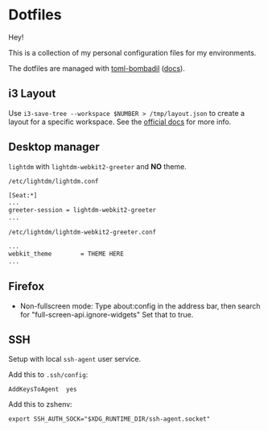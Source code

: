 # Dotfiles

Hey!

This is a collection of my personal configuration files for my environments.

The dotfiles are managed with [toml-bombadil](https://github.com/oknozor/toml-bombadil) ([docs](https://oknozor.github.io/toml-bombadil/)).

## i3 Layout

Use `i3-save-tree --workspace $NUMBER > /tmp/layout.json` to create a layout for a specific workspace.
See the [official docs](https://i3wm.org/docs/layout-saving.html) for more info.

## Desktop manager

`lightdm` with `lightdm-webkit2-greeter` and **NO** theme.

`/etc/lightdm/lightdm.conf`
```txt
[Seat:*]
...
greeter-session = lightdm-webkit2-greeter
...
```

`/etc/lightdm/lightdm-webkit2-greeter.conf`
```txt
...
webkit_theme        = THEME HERE
...
```

## Firefox

- Non-fullscreen mode:
    Type about:config in the address bar, then search for "full-screen-api.ignore-widgets"
    Set that to true.

## SSH

Setup with local `ssh-agent` user service.

Add this to `.ssh/config`:
```
AddKeysToAgent  yes
```

Add this to zshenv:
```
export SSH_AUTH_SOCK="$XDG_RUNTIME_DIR/ssh-agent.socket"
```
